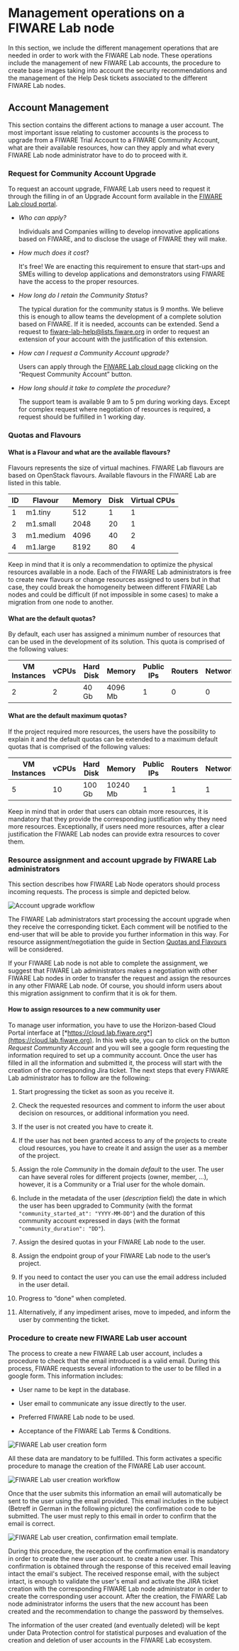 # Management operations on a FIWARE Lab node

In this section, we include the different management operations that
are needed in order to work with the FIWARE Lab node. These operations
include the management of new FIWARE Lab accounts, the procedure to
create base images taking into account the security recommendations and
the management of the Help Desk tickets associated to the different FIWARE
Lab nodes.

## Account Management

This section contains the different actions to manage a user account.
The most important issue relating to customer accounts is the process to
upgrade from a FIWARE Trial Account to a FIWARE Community Account, what
are their available resources, how can they apply and what every FIWARE Lab node
administrator have to do to proceed with it.

### Request for Community Account Upgrade

To request an account upgrade, FIWARE Lab users need to request it through the
filling in of an Upgrade Account form available in the
[FIWARE Lab cloud portal](https://cloud.lab.fiware.org).

-   *Who can apply?*

    Individuals and Companies willing to develop innovative applications
    based on FIWARE, and to disclose the usage of FIWARE they will make.

-   *How much does it cost*?

    It's free! We are enacting this requirement to ensure that start-ups
    and SMEs willing to develop applications and demonstrators using
    FIWARE have the access to the proper resources.

-   *How long do I retain the Community Status*?

    The typical duration for the community status is 9 months. We believe
    this is enough to allow teams the development of a complete solution based
    on FIWARE. If it is needed, accounts can be extended. Send a request to
    [fiware-lab-help@lists.fiware.org](mailto:fiware-lab-help@lists.fiware.org)
    in order to request an extension of your account with the justification of
    this extension.

-   *How can I request a Community Account upgrade?*

    Users can apply through the [FIWARE Lab cloud page](https://cloud.lab.fiware.org/)
    clicking on the “Request Community Account” button.

-   *How long should it take to complete the procedure?*

    The support team is available 9 am to 5 pm during working days. Except
    for complex request where negotiation of resources is required, a
    request should be fulfilled in 1 working day.

### Quotas and Flavours

#### What is a Flavour and what are the available flavours?

Flavours represents the size of virtual machines. FIWARE Lab flavours
are based on OpenStack flavours. Available flavours in the FIWARE Lab
are listed in this table.

| **ID** | **Flavour** | **Memory** | **Disk** | **Virtual CPUs** |
| --- | --- | --- | --- | --- |
| 1 | m1.tiny | 512 | 1 | 1 |
| 2 | m1.small | 2048 | 20 | 1 |
| 3 | m1.medium | 4096 | 40 | 2 |
| 4 | m1.large | 8192 | 80 | 4 |

Keep in mind that it is only a recommendation to optimize the physical
resources available in a node. Each of the FIWARE Lab administrators is
free to create new flavours or change resources assigned to users but in
that case, they could break the homogeneity between different FIWARE Lab
nodes and could be difficult (if not impossible in some cases) to make a
migration from one node to another.

#### What are the default quotas?

By default, each user has assigned a minimum number of resources that
can be used in the development of its solution. This quota is comprised
of the following values:

| **VM Instances** | **vCPUs** | **Hard Disk** | **Memory** | **Public IPs** |    **Routers** | **Networks** |
| --- | --- | --- | --- | --- | --- | --- |
| 2 | 2 | 40 Gb | 4096 Mb | 1 | 0 | 0 |

#### What are the default maximum quotas?

If the project required more resources, the users have the possibility
to explain it and the default quotas can be extended to a maximum
default quotas that is comprised of the following values:

| **VM Instances** | **vCPUs** | **Hard Disk** | **Memory** | **Public IPs** |    **Routers** | **Networks** |
| --- | --- | --- | --- | --- | --- | --- |
| 5  | 10 | 100 Gb | 10240 Mb | 1 | 1 | 1 |

Keep in mind that in order that users can obtain more resources, it is
mandatory that they provide the corresponding justification why they
need more resources. Exceptionally, if users need more resources, after
a clear justification the FIWARE Lab nodes can provide extra resources
to cover them.

### Resource assignment and account upgrade by FIWARE Lab administrators

This section describes how FIWARE Lab Node operators should process
incoming requests. The process is simple and depicted below.

![Account upgrade workflow](image15.png)

The FIWARE Lab administrators start processing the account
upgrade when they receive the corresponding ticket. Each
comment will be notified to the end-user that will be able
to provide you further information in this way. For resource
assignment/negotiation the guide in Section [Quotas and Flavours](#Quotas_and_Flavours)
will be considered.

If your FIWARE Lab node is not able to complete the assignment,
we suggest that FIWARE Lab administrators makes a negotiation
with other FIWARE Lab nodes in order to transfer the request and
assign the resources in any other FIWARE Lab node. Of course,
you should inform users about this migration assignment to confirm
that it is ok for them.

#### How to assign resources to a new community user

To manage user information, you have to use the Horizon-based Cloud
Portal interface at
[*https://cloud.lab.fiware.org*](https://cloud.lab.fiware.org). In this
web site, you can to click on the button *Request Community Account* and
you will see a google form requesting the information required to set up
a community account. Once the user has filled in all the information and
submitted it, the process will start with the creation of the
corresponding Jira ticket. The next steps that every FIWARE Lab administrator
has to follow are the following:

1.  Start progressing the ticket as soon as you receive it.

2.  Check the requested resources and comment to inform the user about
decision on resources, or additional information you need.

3.  If the user is not created you have to create it.

4.  If the user has not been granted access to any of the projects to
create cloud resources, you have to create it and assign the user as a member
of the project.

5.  Assign the role *Community* in the domain *default* to the user. The
user can have several roles for different projects (owner, member,
...), however, it is a Community or a Trial user for the
whole domain.

6.  Include in the metadata of the user (*description* field) the date
in which the user has been upgraded to Community (with the format
`"community_started_at": "YYYY-MM-DD"`) and the duration of this community
account expressed in days (with the format `"community_duration": "DD"`).

7.  Assign the desired quotas in your FIWARE Lab node to the user.

8.  Assign the endpoint group of your FIWARE Lab node to the user’s project.

9.  If you need to contact the user you can use the email address
included in the user detail.

10. Progress to “done” when completed.

11. Alternatively, if any impediment arises, move to impeded, and inform
the user by commenting the ticket.

### Procedure to create new FIWARE Lab user account

The process to create a new FIWARE Lab user account, includes a
procedure to check that the email introduced is a valid email. During
this process, FIWARE requests several information to the user to be filled in a
google form. This information includes:

-   User name to be kept in the database.

-   User email to communicate any issue directly to the user.

-   Preferred FIWARE Lab node to be used.

-   Acceptance of the FIWARE Lab Terms & Conditions.

![FIWARE Lab user creation form](image16.png)

All these data are mandatory to be fulfilled. This form activates a
specific procedure to manage the creation of the FIWARE Lab user
account.

![FIWARE Lab user creation workflow](image17.png)

Once that the user submits this information an email will automatically
be sent to the user using the email provided. This email includes in the
subject (Betreff in German in the following picture) the confirmation
code to be submitted. The user must reply to this email in order to
confirm that the email is correct.

![FIWARE Lab user creation, confirmation email template.](image18.png)

During this procedure, the reception of the confirmation email is mandatory in
order to create the new user account.
to create a new user. This confirmation is obtained through the response
of this received email leaving intact the email's subject. The received response
email, with the subject intact, is enough to validate the user's email and
activate the JIRA ticket creation with the corresponding FIWARE Lab
node administrator in order to create the corresponding user account.
After the creation, the FIWARE Lab node administrator informs the users
that the new account has been created and the recommendation to change
the password by themselves.

The information of the user created (and eventually deleted) will be
kept under Data Protection control for statistical purposes and
evaluation of the creation and deletion of user accounts in the FIWARE
Lab ecosystem.
